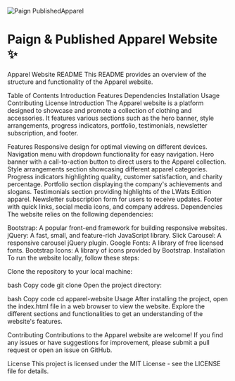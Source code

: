 ![Paign PublishedApparel](https://github.com/teli203/lwats-merch/assets/68035449/8f6042fd-bcdd-45df-97c9-7f5193b8eeb1)

# Paign & Published Apparel Website ✨
 
Apparel Website README
This README provides an overview of the structure and functionality of the Apparel website.

Table of Contents
Introduction
Features
Dependencies
Installation
Usage
Contributing
License
Introduction
The Apparel website is a platform designed to showcase and promote a collection of clothing and accessories. It features various sections such as the hero banner, style arrangements, progress indicators, portfolio, testimonials, newsletter subscription, and footer.

Features
Responsive design for optimal viewing on different devices.
Navigation menu with dropdown functionality for easy navigation.
Hero banner with a call-to-action button to direct users to the Apparel collection.
Style arrangements section showcasing different apparel categories.
Progress indicators highlighting quality, customer satisfaction, and charity percentage.
Portfolio section displaying the company's achievements and slogans.
Testimonials section providing highlights of the LWats Edition apparel.
Newsletter subscription form for users to receive updates.
Footer with quick links, social media icons, and company address.
Dependencies
The website relies on the following dependencies:

Bootstrap: A popular front-end framework for building responsive websites.
jQuery: A fast, small, and feature-rich JavaScript library.
Slick Carousel: A responsive carousel jQuery plugin.
Google Fonts: A library of free licensed fonts.
Bootstrap Icons: A library of icons provided by Bootstrap.
Installation
To run the website locally, follow these steps:

Clone the repository to your local machine:

bash
Copy code
git clone <repository-url>
Open the project directory:

bash
Copy code
cd apparel-website
Usage
After installing the project, open the index.html file in a web browser to view the website. Explore the different sections and functionalities to get an understanding of the website's features.

Contributing
Contributions to the Apparel website are welcome! If you find any issues or have suggestions for improvement, please submit a pull request or open an issue on GitHub.

License
This project is licensed under the MIT License - see the LICENSE file for details.
